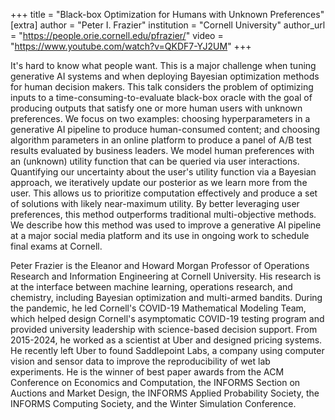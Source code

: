 +++
title = "Black-box Optimization for Humans with Unknown Preferences"
[extra]
author = "Peter I. Frazier"
institution = "Cornell University"
author_url = "https://people.orie.cornell.edu/pfrazier/"
video = "https://www.youtube.com/watch?v=QKDF7-YJ2UM"
+++

It's hard to know what people want. This is a major challenge when tuning generative AI systems and when deploying Bayesian optimization methods for human decision makers. This talk considers the problem of optimizing inputs to a time-consuming-to-evaluate black-box oracle with the goal of producing outputs that satisfy one or more human users with unknown preferences. We focus on two examples: choosing hyperparameters in a generative AI pipeline to produce human-consumed content; and choosing algorithm parameters in an online platform to produce a panel of A/B test results evaluated by business leaders. We model human preferences with an (unknown) utility function that can be queried via user interactions. Quantifying our uncertainty about the user's utility function via a Bayesian approach, we iteratively update our posterior as we learn more from the user. This allows us to prioritize computation effectively and produce a set of solutions with likely near-maximum utility.  By better leveraging user preferences, this method outperforms traditional multi-objective methods.  We describe how this method was used to improve a generative AI pipeline at a major social media platform and its use in ongoing work to schedule final exams at Cornell.

Peter Frazier is the Eleanor and Howard Morgan Professor of Operations Research and Information Engineering at Cornell University. His research is at the interface between machine learning, operations research, and chemistry, including Bayesian optimization and multi-armed bandits. During the pandemic, he led Cornell's COVID-19 Mathematical Modeling Team, which helped design Cornell's asymptomatic COVID-19 testing program and provided university leadership with science-based decision support. From 2015-2024, he worked as a scientist at Uber and designed pricing systems. He recently left Uber to found Saddlepoint Labs, a company using computer vision and sensor data to improve the reproducibility of wet lab experiments.  He is the winner of best paper awards from the ACM Conference on Economics and Computation, the INFORMS Section on Auctions and Market Design, the INFORMS Applied Probability Society, the INFORMS Computing Society, and the Winter Simulation Conference.